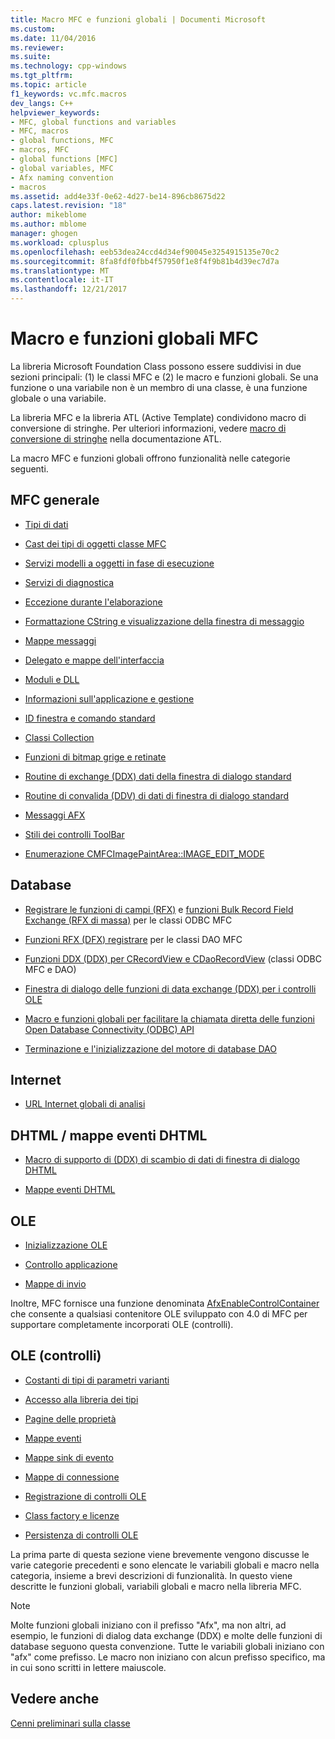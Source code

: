 ```yaml
---
title: Macro MFC e funzioni globali | Documenti Microsoft
ms.custom: 
ms.date: 11/04/2016
ms.reviewer: 
ms.suite: 
ms.technology: cpp-windows
ms.tgt_pltfrm: 
ms.topic: article
f1_keywords: vc.mfc.macros
dev_langs: C++
helpviewer_keywords:
- MFC, global functions and variables
- MFC, macros
- global functions, MFC
- macros, MFC
- global functions [MFC]
- global variables, MFC
- Afx naming convention
- macros
ms.assetid: add4e33f-0e62-4d27-be14-896cb8675d22
caps.latest.revision: "18"
author: mikeblome
ms.author: mblome
manager: ghogen
ms.workload: cplusplus
ms.openlocfilehash: eeb53dea24ccd4d34ef90045e3254915135e70c2
ms.sourcegitcommit: 8fa8fdf0fbb4f57950f1e8f4f9b81b4d39ec7d7a
ms.translationtype: MT
ms.contentlocale: it-IT
ms.lasthandoff: 12/21/2017
---
```

# <a name="mfc-macros-and-globals"></a>Macro e funzioni globali MFC
La libreria Microsoft Foundation Class possono essere suddivisi in due sezioni principali: (1) le classi MFC e (2) le macro e funzioni globali. Se una funzione o una variabile non è un membro di una classe, è una funzione globale o una variabile.  
  
 La libreria MFC e la libreria ATL (Active Template) condividono macro di conversione di stringhe. Per ulteriori informazioni, vedere [macro di conversione di stringhe](../../atl/reference/string-conversion-macros.md) nella documentazione ATL.  
  
 La macro MFC e funzioni globali offrono funzionalità nelle categorie seguenti.  
  
## <a name="general-mfc"></a>MFC generale  
  
-   [Tipi di dati](data-types-mfc.md)  
  
-   [Cast dei tipi di oggetti classe MFC](type-casting-of-mfc-class-objects.md)  
  
-   [Servizi modelli a oggetti in fase di esecuzione](run-time-object-model-services.md)  
  
-   [Servizi di diagnostica](diagnostic-services.md)  
  
-   [Eccezione durante l'elaborazione](exception-processing.md)  
  
-   [Formattazione CString e visualizzazione della finestra di messaggio](cstring-formatting-and-message-box-display.md)  
  
-   [Mappe messaggi](message-map-macros-mfc.md)  

-   [Delegato e mappe dell'interfaccia](delegate-and-interface-maps.md)

-   [Moduli e DLL](extension-dll-macros.md)
  
-   [Informazioni sull'applicazione e gestione](application-information-and-management.md)  
  
-   [ID finestra e comando standard](standard-command-and-window-ids.md)  
  
-   [Classi Collection](collection-class-helpers.md)  
  
-   [Funzioni di bitmap grige e retinate](gray-and-dithered-bitmap-functions.md)  
  
-   [Routine di exchange (DDX) dati della finestra di dialogo standard](standard-dialog-data-exchange-routines.md)  
  
-   [Routine di convalida (DDV) di dati di finestra di dialogo standard](standard-dialog-data-validation-routines.md)  
  
-   [Messaggi AFX](afx-messages.md)  
  
-   [Stili dei controlli ToolBar](toolbar-control-styles.md)  
  
-   [Enumerazione CMFCImagePaintArea::IMAGE_EDIT_MODE](cmfcimagepaintarea-image-edit-mode-enumeration.md)  

  
## <a name="database"></a>Database  
  
-   [Registrare le funzioni di campi (RFX)](record-field-exchange-functions.md) e [funzioni Bulk Record Field Exchange (RFX di massa)](record-field-exchange-functions.md) per le classi ODBC MFC  
  
-   [Funzioni RFX (DFX) registrare](record-field-exchange-functions.md) per le classi DAO MFC  
  
-   [Funzioni DDX (DDX) per CRecordView e CDaoRecordView](dialog-data-exchange-functions-for-crecordview-and-cdaorecordview.md) (classi ODBC MFC e DAO)  
  
-   [Finestra di dialogo delle funzioni di data exchange (DDX) per i controlli OLE](dialog-data-exchange-functions-for-ole-controls.md)  
  
-   [Macro e funzioni globali per facilitare la chiamata diretta delle funzioni Open Database Connectivity (ODBC) API](database-macros-and-globals.md)  
  
-   [Terminazione e l'inizializzazione del motore di database DAO](dao-database-engine-initialization-and-termination.md)  
  
## <a name="internet"></a>Internet  
  
-   [URL Internet globali di analisi](internet-url-parsing-globals.md)  
  
## <a name="dhtml--dhtml-event-maps"></a>DHTML / mappe eventi DHTML  
  
-   [Macro di supporto di (DDX) di scambio di dati di finestra di dialogo DHTML](ddx-dhtml-helper-macros.md)  
  
-   [Mappe eventi DHTML](dhtml-event-maps.md)  
  
## <a name="ole"></a>OLE  
  
-   [Inizializzazione OLE](ole-initialization.md)  
  
-   [Controllo applicazione](application-control.md)  
  
-   [Mappe di invio](dispatch-maps.md)  
  
 Inoltre, MFC fornisce una funzione denominata [AfxEnableControlContainer](ole-initialization.md#afxenablecontrolcontainer) che consente a qualsiasi contenitore OLE sviluppato con 4.0 di MFC per supportare completamente incorporati OLE (controlli).  
  
## <a name="ole-controls"></a>OLE (controlli)  
  
-   [Costanti di tipi di parametri varianti](variant-parameter-type-constants.md)  
  
-   [Accesso alla libreria dei tipi](type-library-access.md)  
  
-   [Pagine delle proprietà](property-pages-mfc.md)  
  
-   [Mappe eventi](event-maps.md)  
  
-   [Mappe sink di evento](event-sink-maps.md)  
  
-   [Mappe di connessione](connection-maps.md)  
  
-   [Registrazione di controlli OLE](registering-ole-controls.md)  
  
-   [Class factory e licenze](class-factories-and-licensing.md)  
  
-   [Persistenza di controlli OLE](persistence-of-ole-controls.md)  
  
 La prima parte di questa sezione viene brevemente vengono discusse le varie categorie precedenti e sono elencate le variabili globali e macro nella categoria, insieme a brevi descrizioni di funzionalità. In questo viene descritte le funzioni globali, variabili globali e macro nella libreria MFC.  
  
> [!NOTE]
>  Molte funzioni globali iniziano con il prefisso "Afx", ma non altri, ad esempio, le funzioni di dialog data exchange (DDX) e molte delle funzioni di database seguono questa convenzione. Tutte le variabili globali iniziano con "afx" come prefisso. Le macro non iniziano con alcun prefisso specifico, ma in cui sono scritti in lettere maiuscole.  
  
## <a name="see-also"></a>Vedere anche  
 [Cenni preliminari sulla classe](../../mfc/class-library-overview.md)



